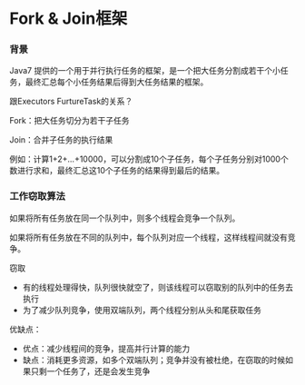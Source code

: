 # Fork & Join框架

### 背景

Java7 提供的一个用于并行执行任务的框架，是一个把大任务分割成若干个小任务，最终汇总每个小任务结果后得到大任务结果的框架。

跟Executors FurtureTask的关系？

Fork：把大任务切分为若干子任务

Join：合并子任务的执行结果

例如：计算1+2+...+10000，可以分割成10个子任务，每个子任务分别对1000个数进行求和，最终汇总这10个子任务的结果得到最后的结果。

### 工作窃取算法

如果将所有任务放在同一个队列中，则多个线程会竞争一个队列。

如果将所有任务放在不同的队列中，每个队列对应一个线程，这样线程间就没有竞争。

窃取

* 有的线程处理得快，队列很快就空了，则该线程可以窃取别的队列中的任务去执行
* 为了减少队列竞争，使用双端队列，两个线程分别从头和尾获取任务

优缺点：

* 优点：减少线程间的竞争，提高并行计算的能力
* 缺点：消耗更多资源，如多个双端队列；竞争并没有被杜绝，在窃取的时候如果只剩一个任务了，还是会发生竞争




